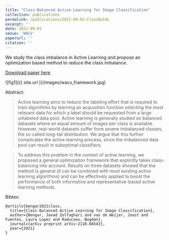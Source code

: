 ```yaml
---
title: "Class-Balanced Active Learning for Image Classification"
collection: publications
permalink: /publications/2021-09-01-ClassBalAL
excerpt: ''
date: 2021-09-01
venue: 'WACV'
paperurl: ''
citation: ''
---
```

We study the class imbalance in Active Learning and propose an optimization based method to reduce the class imbalance.

[Download paper here](https://arxiv.org/pdf/2110.04543.pdf)

![fig1]({{ site.url }}/images/wacv_framework.jpg)

Abstract:

> Active learning aims to reduce the labeling effort that is required to train algorithms by learning an acquisition function selecting the most relevant data for which a label should be requested from a large unlabeled data pool. Active learning is generally studied on balanced datasets where an equal amount of images per class is available. However, real-world datasets suffer from severe imbalanced classes, the so called long-tail distribution. We argue that this further complicates the active learning process, since the imbalanced data pool can result in suboptimal classifiers. 

> To address this problem in the context of active learning, we proposed a general optimization framework that explicitly takes class-balancing into account. Results on three datasets showed that the method is general (it can be combined with most existing active learning algorithms) and can be effectively applied to boost the performance of both informative and representative-based active learning methods.

Bibtex:
```
@article{bengar2021class,
  title={Class-Balanced Active Learning for Image Classification},
  author={Bengar, Javad Zolfaghari and van de Weijer, Joost and Fuentes, Laura Lopez and Raducanu, Bogdan},
  journal={arXiv preprint arXiv:2110.04543},
  year={2021}
}
```
